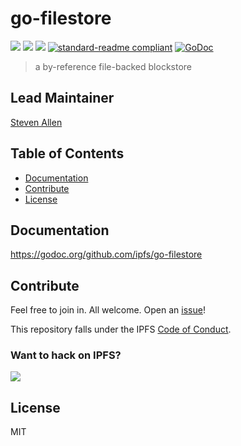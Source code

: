 # go-filestore

[![](https://img.shields.io/badge/made%20by-Protocol%20Labs-blue.svg?style=flat-square)](https://protocol.ai)
[![](https://img.shields.io/badge/project-IPFS-blue.svg?style=flat-square)](https://ipfs.io/)
[![](https://img.shields.io/badge/freenode-%23ipfs-blue.svg?style=flat-square)](http://webchat.freenode.net/?channels=%23ipfs)
[![standard-readme compliant](https://img.shields.io/badge/standard--readme-OK-green.svg?style=flat-square)](https://github.com/RichardLitt/standard-readme)
[![GoDoc](https://godoc.org/github.com/ipfs/go-filestore?status.svg)](https://godoc.org/github.com/ipfs/go-filestore)

> a by-reference file-backed blockstore

## Lead Maintainer

[Steven Allen](https://github.com/Stebalien)

## Table of Contents

- [Documentation](#documentation)
- [Contribute](#contribute)
- [License](#license)

## Documentation

https://godoc.org/github.com/ipfs/go-filestore

## Contribute

Feel free to join in. All welcome. Open an [issue](https://github.com/ipfs/go-filestore/issues)!

This repository falls under the IPFS [Code of Conduct](https://github.com/ipfs/community/blob/master/code-of-conduct.md).

### Want to hack on IPFS?

[![](https://cdn.rawgit.com/jbenet/contribute-ipfs-gif/master/img/contribute.gif)](https://github.com/ipfs/community/blob/master/contributing.md)

## License

MIT

